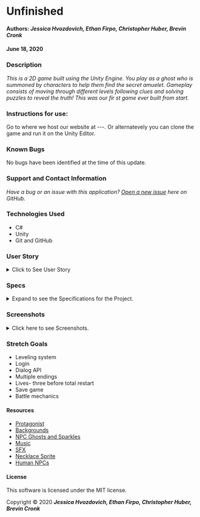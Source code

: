 # **Unfinished**

#### Authors: **_Jessica Hvozdovich, Ethan Firpo, Christopher Huber, Brevin Cronk_**
#### June 18, 2020

### Description

_This is a 2D game built using the Unity Engine. You play as a ghost who is summoned by characters to help them find the secret amuelet. Gameplay consists of moving through different levels following clues and solving puzzles to reveal the truth! This was our fir st game ever built from start._

### Instructions for use:
Go to where we host our website at ---.
Or alternatevely you can clone the game and run it on the Unity Editor.

### Known Bugs

No bugs have been identified at the time of this update.


### Support and Contact Information

_Have a bug or an issue with this application? [Open a new issue](https://github.com/jhvozdovich/unfinished/issues) here on GitHub._

### Technologies Used

* C#
* Unity
* Git and GitHub

### User Story
<details>
<summary> Click to See User Story</summary>

* User wants to play a cute but spooky story driven game?
* User likes to browse Steam's "new" and "free" categories.
* User is feeling in a spooky detective game.
* User wants to be able to Flow through the levels seamlessly

</details>


### Specs
<details>
<summary>Expand to see the Specifications for the Project.</summary>

| Spec | Input | Output |
| :------------- | :------------- | :------------- |
| **User can move player** | User Input:"Up arrow" | Output: “Player moves up with up animation” |
| **User can navigate to different rooms** | User Input:"Navigate to door" | Output: “New scene” |
| **User can return to previous rooms** | User Input:"Navigate to door" | Output: "Previous scene” |
| **User can interact with environment to unlock new rooms** | User Input:"Click "space" near painting" | Output: “Painting straightens, room unlocks” |
| **Game has home screen** | User Input:"Load game" | Output: “Title screen” |
| **Game has ending scenes** | User Input:"Run into enemy" | Output: “Bad end scene” |
| **Game has ambient music** | User Input:"Start game" | Output: “Music plays in loop” |
| **Cutscene plays after inital room entry to prompt player's actions** | User Input:"Enter room" | Output: "Scene with twins and dialog boxes" |
| **User can pick up items and add them to inventory** | User Input:"Click "space" near book" | Output: “Book added to inventory” |

</details>

### Screenshots
<details>
<summary> Click here to see Screenshots.</summary>

#### This is a Preview of One of the Rooms Featured in This Game.
<img src="./assets/img/1.png">

#### This is a Preview of the Great Hall in our Game!
<img src="./assets/img/2.png">

#### This is a Preview of Our Main Menu!
<img src="./assets/img/3.png">

</details>



### Stretch Goals
* Leveling system
* Login
* Dialog API
* Multiple endings
* Lives- three before total restart
* Save game
* Battle mechanics

#### Resources
* [Protagonist](https://opengameart.org/content/stendhal-ghost)
* [Backgrounds](https://blockydk.itch.io/twilight-village-rpg-tileset)
* [NPC Ghosts and Sparkles](https://v3x3d.itch.io/deep-night/devlog/123509/everything-is-new)
* [Music](https://opengameart.org/content/spooky-dungeon)
* [SFX](https://opengameart.org/content/misc-sfx-pack)
* [Necklace Sprite](https://opengameart.org/content/rings-and-necklaces-from-pixeltime-videos)
* [Human NPCs](https://pipoya.itch.io/pipoya-free-rpg-character-sprites-32x32)

#### License

This software is licensed under the MIT license.

Copyright © 2020 **_Jessica Hvozdovich, Ethan Firpo, Christopher Huber, Brevin Cronk_**